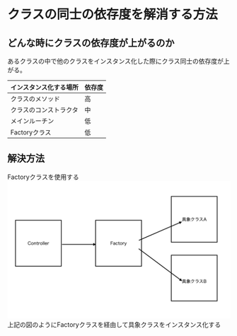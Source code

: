 # クラスの同士の依存度を解消する方法
## どんな時にクラスの依存度が上がるのか
あるクラスの中で他のクラスをインスタンス化した際にクラス同士の依存度が上がる。

|  インスタンス化する場所  |  依存度  |
| ---- | ---- |
|  クラスのメソッド  |  高  |
|  クラスのコンストラクタ  |  中  |
|  メインルーチン  |  低  |
|  Factoryクラス  |  低  |

## 解決方法
Factoryクラスを使用する
![](img/factory.png)
上記の図のようにFactoryクラスを経由して具象クラスをインスタンス化する